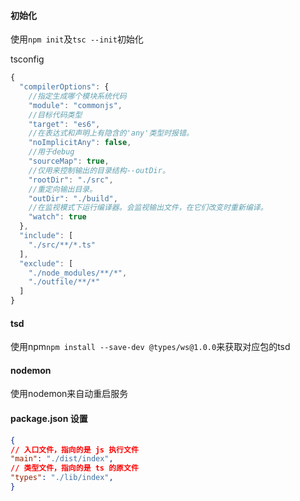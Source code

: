 #### 初始化

使用`npm init`及`tsc --init`初始化

tsconfig

```typescript
{
  "compilerOptions": {
    //指定生成哪个模块系统代码
    "module": "commonjs",
    //目标代码类型
    "target": "es6",
    //在表达式和声明上有隐含的'any'类型时报错。
    "noImplicitAny": false,
    //用于debug  
    "sourceMap": true,
    //仅用来控制输出的目录结构--outDir。
    "rootDir": "./src",
    //重定向输出目录。
    "outDir": "./build",
    //在监视模式下运行编译器。会监视输出文件，在它们改变时重新编译。   
    "watch": true
  },
  "include": [
    "./src/**/*.ts"
  ],
  "exclude": [
    "./node_modules/**/*",
    "./outfile/**/*"
  ]
}
```

#### tsd
使用npm`npm install --save-dev @types/ws@1.0.0`来获取对应包的tsd

#### nodemon
使用nodemon来自动重启服务

#### package.json 设置

``` json
{
// 入口文件，指向的是 js 执行文件
"main": "./dist/index",
// 类型文件，指向的是 ts 的原文件
"types": "./lib/index",
}
```